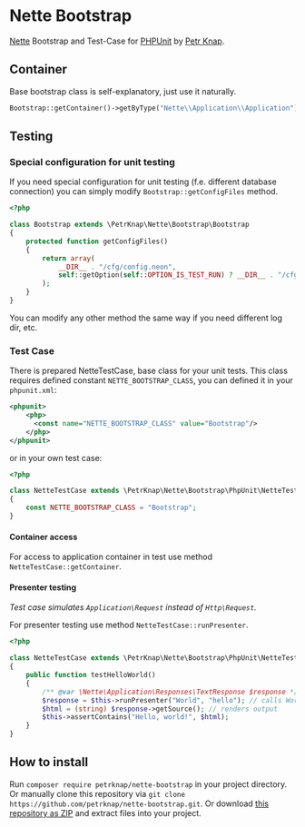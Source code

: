 # Nette Bootstrap

[Nette] Bootstrap and Test-Case for [PHPUnit] by [Petr Knap].


## Container

Base bootstrap class is self-explanatory, just use it naturally.

```php
Bootstrap::getContainer()->getByType("Nette\\Application\\Application")->run();
```


## Testing

### Special configuration for unit testing

If you need special configuration for unit testing (f.e. different database connection) you can simply modify `Bootstrap::getConfigFiles` method.

```php
<?php

class Bootstrap extends \PetrKnap\Nette\Bootstrap\Bootstrap
{
    protected function getConfigFiles()
    {
        return array(
            __DIR__ . "/cfg/config.neon",
            self::getOption(self::OPTION_IS_TEST_RUN) ? __DIR__ . "/cfg/test.neon" : __DIR__ . "/cfg/local.neon"
        );
    }
}
```

You can modify any other method the same way if you need different log dir, etc.

### Test Case

There is prepared NetteTestCase, base class for your unit tests. This class requires defined constant `NETTE_BOOTSTRAP_CLASS`, you can defined it in your `phpunit.xml`:

```xml
<phpunit>
    <php>
      <const name="NETTE_BOOTSTRAP_CLASS" value="Bootstrap"/>
    </php>
</phpunit>
```

or in your own test case:

```php
<?php

class NetteTestCase extends \PetrKnap\Nette\Bootstrap\PhpUnit\NetteTestCase
{
    const NETTE_BOOTSTRAP_CLASS = "Bootstrap";
}
```

#### Container access

For access to application container in test use method `NetteTestCase::getContainer`.

#### Presenter testing

*Test case simulates `Application\Request` instead of `Http\Request`.*

For presenter testing use method `NetteTestCase::runPresenter`.

```php
<?php

class NetteTestCase extends \PetrKnap\Nette\Bootstrap\PhpUnit\NetteTestCase
{
    public function testHelloWorld()
    {
        /** @var \Nette\Application\Responses\TextResponse $response */
        $response = $this->runPresenter("World", "hello"); // calls WorldPresenter::actionHello
        $html = (string) $response->getSource(); // renders output
        $this->assertContains("Hello, world!", $html);
    }
}
```


## How to install

Run `composer require petrknap/nette-bootstrap` in your project directory. Or manually clone this repository via `git clone https://github.com/petrknap/nette-bootstrap.git`. Or download [this repository as ZIP] and extract files into your project.



[Nette]:https://nette.org/
[PHPUnit]:https://phpunit.de/
[Petr Knap]:http://petrknap.cz/
[this repository as ZIP]:https://github.com/petrknap/nette-bootstrap/archive/master.zip
